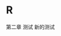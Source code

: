 <!--
 * @Author: your name
 * @Date: 2020-02-22 13:52:55
 * @LastEditTime: 2020-03-06 21:04:29
 * @LastEditors: your name
 * @Description: In User Settings Edit
 * @FilePath: \data\gitbook-source\R\chapter2.md
 -->
# R
第二章
测试
新的测试